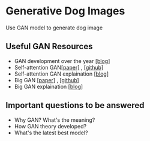 # Generative Dog Images
Use GAN model to generate dog image

## Useful GAN Resources
+ GAN development over the year [[blog]](https://kexue.fm/archives/6549) 
+ Self-attention GAN[[paper]](https://arxiv.org/pdf/1805.08318.pdf) , [[github]](https://github.com/heykeetae/Self-Attention-GAN)
+ Self-attention GAN explaination [[blog]](https://www.paperweekly.site/papers/notes/414) 
+ Big GAN [[paper]](https://arxiv.org/pdf/1809.11096v2.pdf) , [[github]](https://github.com/ajbrock/BigGAN-PyTorch)
+ Big GAN explaination [[blog]](https://www.jiqizhixin.com/articles/2018-10-12-9) 

## Important questions to be answered
+ Why GAN? What's the meaning?
+ How GAN theory developed?
+ What's the latest best model?